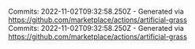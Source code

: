 Commits: 2022-11-02T09:32:58.250Z - Generated via https://github.com/marketplace/actions/artificial-grass
<br>
Commits: 2022-11-02T09:32:58.250Z - Generated via https://github.com/marketplace/actions/artificial-grass
<br>
